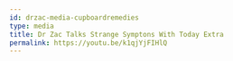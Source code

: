 ```yaml
---
id: drzac-media-cupboardremedies
type: media
title: Dr Zac Talks Strange Symptons With Today Extra
permalink: https://youtu.be/k1qjYjFIHlQ
---
```

